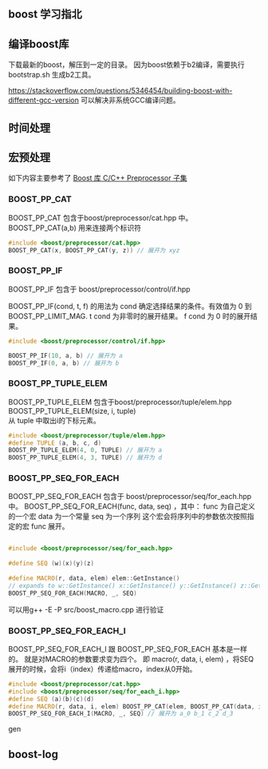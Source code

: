 boost 学习指北
---

## 编译boost库

下载最新的boost，解压到一定的目录。
因为boost依赖于b2编译，需要执行 bootstrap.sh 生成b2工具。

https://stackoverflow.com/questions/5346454/building-boost-with-different-gcc-version 可以解决非系统GCC编译问题。

## 时间处理


## 宏预处理
如下内容主要参考了
[Boost 库 C/C++ Preprocessor 子集](http://sns.hwcrazy.com/boost_1_41_0/libs/preprocessor/doc/index.html)

### BOOST_PP_CAT
BOOST_PP_CAT 包含于boost/preprocessor/cat.hpp 中。
BOOST_PP_CAT(a,b) 用来连接两个标识符
```cpp
#include <boost/preprocessor/cat.hpp>
BOOST_PP_CAT(x, BOOST_PP_CAT(y, z)) // 展开为 xyz
```
### BOOST_PP_IF
BOOST_PP_IF 包含于 boost/preprocessor/control/if.hpp

BOOST_PP_IF(cond, t, f) 的用法为
cond
确定选择结果的条件。有效值为 0 到 BOOST_PP_LIMIT_MAG.
t
cond 为非零时的展开结果。
f
cond 为 0 时的展开结果。

```cpp
#include <boost/preprocessor/control/if.hpp>

BOOST_PP_IF(10, a, b) // 展开为 a
BOOST_PP_IF(0, a, b) // 展开为 b
```

### BOOST_PP_TUPLE_ELEM
BOOST_PP_TUPLE_ELEM 包含于boost/preprocessor/tuple/elem.hpp 
BOOST_PP_TUPLE_ELEM(size, i, tuple)  
从 tuple 中取出i的下标元素。
```cpp
#include <boost/preprocessor/tuple/elem.hpp>
#define TUPLE (a, b, c, d)
BOOST_PP_TUPLE_ELEM(4, 0, TUPLE) // 展开为 a
BOOST_PP_TUPLE_ELEM(4, 3, TUPLE) // 展开为 d
```

### BOOST_PP_SEQ_FOR_EACH
BOOST_PP_SEQ_FOR_EACH 包含于 boost/preprocessor/seq/for_each.hpp 中。
BOOST_PP_SEQ_FOR_EACH(func, data, seq) ，其中：
func 为自己定义的一个宏
data 为一个常量
seq 为一个序列
这个宏会将序列中的参数依次按照指定的宏 func 展开。
```cpp

#include <boost/preprocessor/seq/for_each.hpp>
 
#define SEQ (w)(x)(y)(z)
 
#define MACRO(r, data, elem) elem::GetInstance()
// expands to w::GetInstance() x::GetInstance() y::GetInstance() z::GetInstance()
BOOST_PP_SEQ_FOR_EACH(MACRO, _, SEQ) 
```
可以用g++ -E -P src/boost_macro.cpp 进行验证

### BOOST_PP_SEQ_FOR_EACH_I
BOOST_PP_SEQ_FOR_EACH_I 跟 BOOST_PP_SEQ_FOR_EACH 基本是一样的。
就是对MACRO的参数要求变为四个。
即 macro(r, data, i, elem) ，将SEQ展开的时候，会将i（index）传递给macro，index从0开始。
```cpp
#include <boost/preprocessor/cat.hpp>
#include <boost/preprocessor/seq/for_each_i.hpp>
#define SEQ (a)(b)(c)(d)
#define MACRO(r, data, i, elem) BOOST_PP_CAT(elem, BOOST_PP_CAT(data, i))
BOOST_PP_SEQ_FOR_EACH_I(MACRO, _, SEQ) // 展开为 a_0 b_1 c_2 d_3

```

gen 
## boost-log



